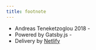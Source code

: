 ```yaml
---
title: footnote
---
```


* Andreas Teneketzoglou 2018 -
* Powered by Gatsby.js -
* Delivery by [Netlify](https://www.netlify.com/)
